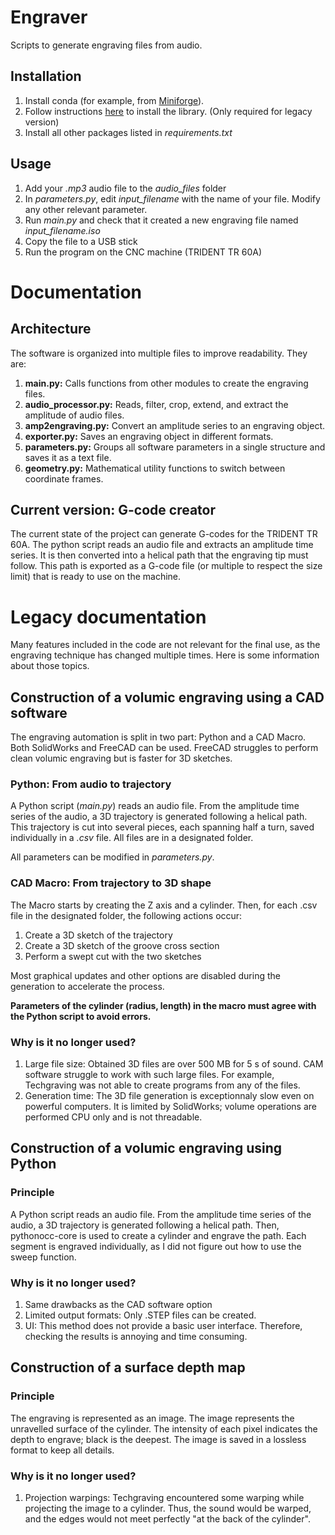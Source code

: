 # Engraver

Scripts to generate engraving files from audio.

## Installation

1. Install conda (for example, from [Miniforge](https://docs.conda.io/projects/conda/en/stable/)).
1. Follow instructions [here](https://github.com/tpaviot/pythonocc-core?tab=readme-ov-file) to install the library. (Only required for legacy version)
1. Install all other packages listed in *requirements.txt*

## Usage

1. Add your *.mp3* audio file to the *audio_files* folder
1. In *parameters.py*, edit *input_filename* with the name of your file. Modify any other relevant parameter.
1. Run *main.py* and check that it created a new engraving file named *input_filename.iso*
1. Copy the file to a USB stick
1. Run the program on the CNC machine (TRIDENT TR 60A)

# Documentation

## Architecture

The software is organized into multiple files to improve readability. They are:

1. **main.py:** Calls functions from other modules to create the engraving files.
1. **audio_processor.py:** Reads, filter, crop, extend, and extract the amplitude of audio files.
1. **amp2engraving.py:** Convert an amplitude series to an engraving object.
1. **exporter.py:** Saves an engraving object in different formats.
1. **parameters.py:** Groups all software parameters in a single structure and saves it as a text file.
1. **geometry.py:** Mathematical utility functions to switch between coordinate frames.

## Current version: G-code creator

The current state of the project can generate G-codes for the TRIDENT TR 60A. The python script reads an audio file and extracts an amplitude time series. It is then converted into a helical path that the engraving tip must follow. This path is exported as a G-code file (or multiple to respect the size limit) that is ready to use on the machine.


# Legacy documentation
Many features included in the code are not relevant for the final use, as the engraving technique has changed multiple times. Here is some information about those topics.


## Construction of a volumic engraving using a CAD software

The engraving automation is split in two part: Python and a CAD Macro. Both SolidWorks and FreeCAD can be used. FreeCAD struggles to perform clean volumic engraving but is faster for 3D sketches.

### Python: From audio to trajectory

A Python script (*main.py*) reads an audio file. From the amplitude time series of the audio, a 3D trajectory is generated following a helical path. This trajectory is cut into several pieces, each spanning half a turn, saved individually in a *.csv* file. All files are in a designated folder.

All parameters can be modified in *parameters.py*.

### CAD Macro: From trajectory to 3D shape

The Macro starts by creating the Z axis and a cylinder. Then, for each .csv file in the designated folder, the following actions occur: 

1. Create a 3D sketch of the trajectory
1. Create a 3D sketch of the groove cross section
1. Perform a swept cut with the two sketches

Most graphical updates and other options are disabled during the generation to accelerate the process.

**Parameters of the cylinder (radius, length) in the macro must agree with the Python script to avoid errors.**

### Why is it no longer used?

1. Large file size: Obtained 3D files are over 500 MB for 5 s of sound. CAM software struggle to work with such large files. For example, Techgraving was not able to create programs from any of the files.
1. Generation time: The 3D file generation is exceptionnaly slow even on powerful computers. It is limited by SolidWorks; volume operations are performed CPU only and is not threadable. 


## Construction of a volumic engraving using Python

### Principle

A Python script reads an audio file. From the amplitude time series of the audio, a 3D trajectory is generated following a helical path. Then, pythonocc-core is used to create a cylinder and engrave the path. Each segment is engraved individually, as I did not figure out how to use the sweep function.

### Why is it no longer used?

1. Same drawbacks as the CAD software option
1. Limited output formats: Only .STEP files can be created.
1. UI: This method does not provide a basic user interface. Therefore, checking the results is annoying and time consuming.


## Construction of a surface depth map

### Principle

The engraving is represented as an image. The image represents the unravelled surface of the cylinder. The intensity of each pixel indicates the depth to engrave; black is the deepest. The image is saved in a lossless format to keep all details.

### Why is it no longer used?

1. Projection warpings: Techgraving encountered some warping while projecting the image to a cylinder. Thus, the sound would be warped, and the edges would not meet perfectly "at the back of the cylinder".